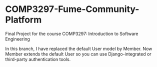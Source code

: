 # COMP3297-Fume-Community-Platform
Final Project for the course COMP3297: Introduction to Software Engineering

In this branch, I have replaced the default User model by Member. Now Member extends the default User so you can use Django-integrated or third-party authentication tools.
